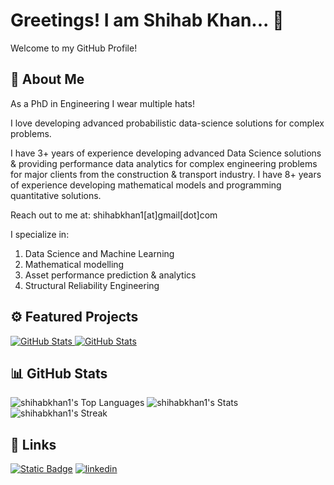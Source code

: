 

# Greetings! I am Shihab Khan... 👋

Welcome to my GitHub Profile!

## 🚀 About Me
As a PhD in Engineering I wear multiple hats!

I love developing advanced probabilistic data-science solutions for complex problems.

I have 3+ years of experience developing advanced Data Science solutions & providing performance data analytics for complex engineering problems for major clients from the construction & transport industry. I have 8+ years of experience developing mathematical models and programming quantitative solutions.

Reach out to me at: shihabkhan1[at]gmail[dot]com

I specialize in:
1. Data Science and Machine Learning
2. Mathematical modelling
3. Asset performance prediction & analytics
4. Structural Reliability Engineering

## ⚙️ Featured Projects
<div>
  <p>
    <a href="https://github.com/pystra/">
      <img src="https://github-readme-stats.vercel.app/api/pin/?username=pystra&repo=pystra" alt="GitHub Stats" />
    </a>
    <a href="https://github.com/shihabkhan1/overleaf">
      <img src="https://github-readme-stats.vercel.app/api/pin/?username=shihabkhan1&repo=overleaf" alt="GitHub Stats" />
    </a>
  </p>
</div>

## 📊 GitHub Stats

![shihabkhan1's Top Languages](https://github-readme-stats.vercel.app/api/top-langs/?username=shihabkhan1&theme=prussian&show_icons=true&hide_border=true&layout=compact)
![shihabkhan1's Stats](https://github-readme-stats.vercel.app/api?username=shihabkhan1&theme=prussian&show_icons=true&hide_border=true&count_private=true)
![shihabkhan1's Streak](https://github-readme-streak-stats.herokuapp.com/?user=shihabkhan1&theme=prussian&hide_border=true)


## 🔗 Links
[![Static Badge](https://img.shields.io/badge/my_website-blue?style=for-the-badge&link=https%3A%2F%2Fdrshihabkhan.com%2F)](https://www.drshihabkhan.com)
[![linkedin](https://img.shields.io/badge/linkedin-0A66C2?style=for-the-badge&logo=linkedin&logoColor=white)](https://www.linkedin.com/in/shihabkhan/)



